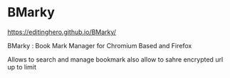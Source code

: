 # BMarky

https://editinghero.github.io/BMarky/

BMarky : Book Mark Manager for Chromium Based and Firefox


Allows to search and manage bookmark 
also allow to sahre encrypted url up to limit 
